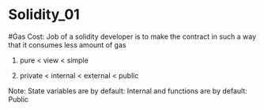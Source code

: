 # Solidity_01

#Gas Cost: 
Job of a solidity developer is to make the contract in such a way that it consumes less amount of gas
1. pure < view < simple

2. private < internal < external < public

Note: State variables are by default: Internal
and functions are by default: Public
